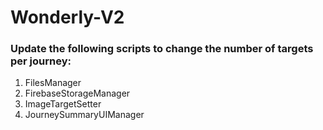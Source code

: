 # Wonderly-V2

### Update the following scripts to change the number of targets per journey:
1) FilesManager
2) FirebaseStorageManager
3) ImageTargetSetter
4) JourneySummaryUIManager
